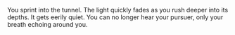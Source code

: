 You sprint into the tunnel. The light quickly fades as you rush deeper into its depths. It gets eerily quiet. You can no longer hear your pursuer, only your breath echoing around you.
